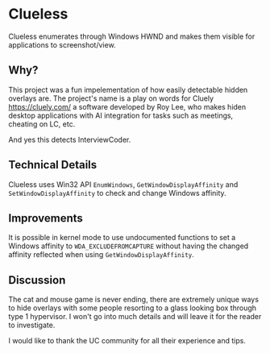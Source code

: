 # Clueless

Clueless enumerates through Windows HWND and makes them visible for applications to screenshot/view.

## Why?

This project was a fun impelementation of how easily
detectable hidden overlays are. The project's name is a play on words for Cluely https://cluely.com/ a software developed by Roy Lee, who makes hiden desktop applications with AI integration for tasks such as meetings, cheating on LC, etc.

And yes this detects InterviewCoder.

## Technical Details

Clueless uses Win32 API `EnumWindows`, `GetWindowDisplayAffinity` and `SetWindowDisplayAffinity`
to check and change Windows affinity.

## Improvements

It is possible in kernel mode to use undocumented functions to set a Windows affinity to `WDA_EXCLUDEFROMCAPTURE` without having the changed affinity reflected when using `GetWindowDisplayAffinity`.

## Discussion

The cat and mouse game is never ending, there are extremely unique ways to hide overlays with some people resorting to a glass looking box through type 1 hypervisor. I won't go into much details and will leave it for the reader to investigate.

I would like to thank the UC community for all their experience and tips.
